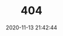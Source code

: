 ---
title: 404
date: 2020-11-13 21:42:44
type: "404"
layout: "404"
description: "Oops～，我崩溃了！找不到你想要的页面 :("
---